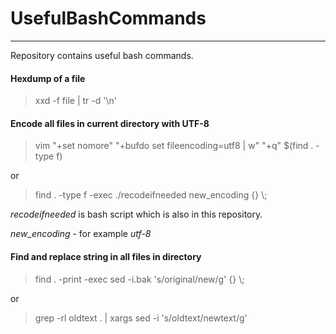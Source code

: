 # UsefulBashCommands



-------------



Repository contains useful bash commands.







#### Hexdump of a file



> xxd -f file | tr -d '\n'







#### Encode all files in current directory with UTF-8



> vim "+set nomore" "+bufdo set fileencoding=utf8 | w" "+q" $(find . -type f)



or

> find . -type f -exec ./recodeifneeded new_encoding {} \\;



*recodeifneeded* is bash script which is also in this repository.

*new_encoding* - for example *utf-8*



#### Find and replace string in all files in directory



> find . -print -exec sed -i.bak 's/original/new/g' {} \\;

or

> grep -rl oldtext . | xargs sed -i 's/oldtext/newtext/g'

